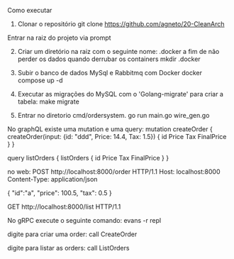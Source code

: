 Como executar

1. Clonar o repositório
git clone https://github.com/agneto/20-CleanArch

Entrar na raiz do projeto via prompt

2. Criar um diretório na raiz com o seguinte nome: .docker a fim de não perder os dados quando derrubar os containers
mkdir .docker

3. Subir o banco de dados MySql e Rabbitmq com Docker
docker compose up -d

4. Executar as migrações do MySQL com o 'Golang-migrate' para criar a tabela:
make migrate

5. Entrar no diretorio cmd/ordersystem.
go run main.go wire_gen.go



No graphQL existe uma mutation e uma query:
mutation createOrder {
  createOrder(input: {id: "ddd", Price: 14.4, Tax: 1.5}) {
    id
    Price
    Tax
    FinalPrice
  }
}

query listOrders {
  listOrders {
    id
    Price
    Tax
    FinalPrice
  }
}

no web:
POST http://localhost:8000/order HTTP/1.1
Host: localhost:8000
Content-Type: application/json

{
    "id":"a",
    "price": 100.5,
    "tax": 0.5
}


GET http://localhost:8000/list HTTP/1.1

No gRPC
execute o seguinte comando:
evans -r repl

digite para criar uma order:
call CreateOrder

digite para listar as orders:
call ListOrders